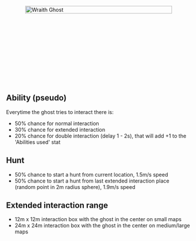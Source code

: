 <div class="wraith-container">
  <img src="/images/The_Twins_Discovered.webp" alt="Wraith Ghost" class="wraith-image" />
</div>

<style>
.wraith-container {
  display: flex;
  justify-content: center;
  align-items: center;
  min-height: 400px;
  position: relative;
  overflow: hidden;
}

.wraith-container::before {
  content: '';
  position: absolute;
  top: 0;
  left: 0;
  right: 0;
  bottom: 0;
  background: radial-gradient(circle at center, rgba(0,0,0,0) 30%, var(--vp-c-bg) 100%);
  pointer-events: none;
  z-index: 2;
}

.wraith-image {
  max-width: 400px;
  width: 100%;
  height: auto;
  filter: brightness(0.9) contrast(1.1);
  transition: all 0.3s ease;
}

.wraith-image:hover {
  filter: brightness(1) contrast(1.2);
  transform: scale(1.02);
}
</style>

## Ability (pseudo)
Everytime the ghost tries to interact there is:
- 50% chance for normal interaction
- 30% chance for extended interaction
- 20% chance for double interaction (delay 1 - 2s), that will add +1 to the 'Abilities used' stat

## Hunt
- 50% chance to start a hunt from current location, 1.5m/s speed
- 50% chance to start a hunt from last extended interaction place (random point in 2m radius sphere), 1.9m/s speed

## Extended interaction range
- 12m x 12m interaction box with the ghost in the center on small maps
- 24m x 24m interaction box with the ghost in the center on medium/large maps